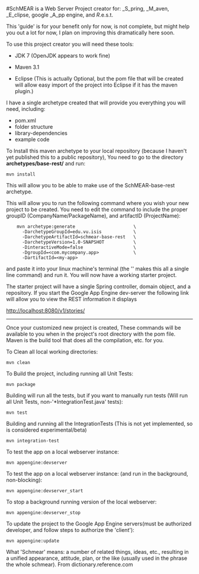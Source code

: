 #SchMEAR is a Web Server Project creator for: _S_pring, _M_aven, _E_clipse, google _A_pp engine, and _R_.e.s.t.

This 'guide' is for your benefit only for now, is not complete, but might help you out a lot for now, I plan on improving this dramatically here soon. 

To use this project creator you will need these tools:

*   JDK 7 (OpenJDK appears to work fine)

*   Maven 3.1

*   Eclipse (This is actually Optional, but the pom file that will be created will allow easy import of the project into Eclipse if it has the maven plugin.)

  
I have a single archetype created that will provide you everything you will need, including: 
*   pom.xml 
*   folder structure
*   library-dependencies
*   example code

To Install this maven archetype to your local repository (because I haven't yet published this to a public repository), You need to go to the directory **archetypes/base-rest/** and run:

    mvn install

This will allow you to be able to make use of the SchMEAR-base-rest archetype.

This will allow you to run the following command where you wish your new project to be created. You need to edit the command to include the proper groupID (CompanyName/PackageName), and artifactID (ProjectName):


```
    mvn archetype:generate                      \
      -DarchetypeGroupId=edu.vu.isis            \
      -DarchetypeArtifactId=schmear-base-rest   \
      -DarchetypeVersion=1.0-SNAPSHOT           \
      -DinteractiveMode=false                   \
      -DgroupId=<com.mycompany.app>             \
      -DartifactId=<my-app>
``` 



and paste it into your linux machine's terminal (the '\' makes this all a single line command) and run it. You will now have a working starter project.

The starter project will have a single Spring controller, domain object, and a repository. If you start the Google App Engine dev-server the following link will allow you to view the REST information it displays

[http://localhost:8080/v1/stories/](http://localhost:8080/v1/stories/)

----

Once your customized new project is created, These commands will be available to you when in the project's root directory with the pom file.
Maven is the build tool that does all the compilation, etc. for you.

To Clean all local working directories:

    mvn clean

To Build the project, including running all Unit Tests:

    mvn package

Building will run all the tests, but if you want to manually run tests (Will run all Unit Tests, non-'*IntegrationTest.java' tests):

    mvn test

Building and running all the IntegrationTests (This is not yet implemented, so is considered experimental/beta)

    mvn integration-test

To test the app on a local webserver instance:

    mvn appengine:devserver

To test the app on a local webserver instance: (and run in the background, non-blocking):

    mvn appengine:devserver_start

To stop a background running version of the local webserver:

    mvn appengine:devserver_stop
    
To update the project to the Google App Engine servers(must be authorized developer, and follow steps to authorize the 'client'):

    mvn appengine:update

What 'Schmear' means: a number of related things, ideas, etc., resulting in a unified appearance, attitude, plan, or the like (usually used in the phrase the whole schmear). From dictionary.reference.com
